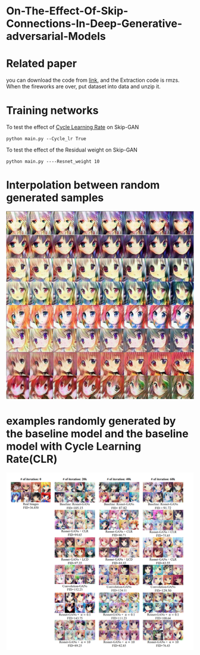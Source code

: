 # On-The-Effect-Of-Skip-Connections-In-Deep-Generative-adversarial-Models

# Related paper
you can download the code from [link](https://pan.baidu.com/s/1alwIfGi9ENRpk9a2fmrrRw), and the Extraction code is rmzs. When the fireworks are over, put dataset into data and unzip it.



# Training networks
To test the effect of [Cycle Learning Rate](https://arxiv.org/abs/1506.01186) on Skip-GAN

    python main.py --Cycle_lr True



To test the effect of the Residual weight on Skip-GAN

    python main.py ----Resnet_weight 10
  
  
# Interpolation between random generated samples
![](https://github.com/YYlin/On-The-Effect-Of-Skip-Connections-In-Deep-Generative-adversarial-Models/blob/master/result.jpg)


# examples randomly generated by the baseline model and the baseline model with Cycle Learning Rate(CLR)
![](https://github.com/YYlin/On-The-Effect-Of-Skip-Connections-In-Deep-Generative-adversarial-Models/blob/master/random%20generated%20images.jpg)
